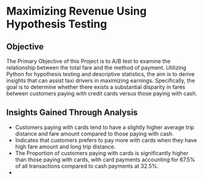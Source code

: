 # Maximizing Revenue Using Hypothesis Testing

## Objective

The Primary Objective of  this Project is to A/B test to examine the relationship between the total fare and the method of payment. Utilizing Python for hypothesis testing and descriptive statistics, the aim is to derive insights that can assist taxi drivers in maximizing earnings. Specifically, the goal is to determine whether there exists a substantial disparity in fares between customers paying with credit cards versus those paying with cash.

## Insights Gained Through Analysis

+ Customers paying with cards tend to have a slightly higher average trip distance and fare amount compared to those paying with cash.
+ Indicates that customers prefers to pay more with cards when they have high fare amount and long trip distance.
+ The Proportion of customers paying with cards is significantly higher than those paying with cards, with card payments accounting for 67.5% of all transactions compared to cash payments at 32.5%.
+   





 
